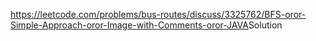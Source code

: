 https://leetcode.com/problems/bus-routes/discuss/3325762/BFS-oror-Simple-Approach-oror-Image-with-Comments-oror-JAVA
​
Solution